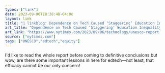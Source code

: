 ```yaml
---
types: ["link"]
date: 2023-09-06T18:38:48-04:00
layout: link
title: "🔗 linkblog: Dependence on Tech Caused ‘Staggering’ Education Inequality, U.N. Agency Says - The New York Times'"
art_title: "Dependence on Tech Caused ‘Staggering’ Education Inequality, U.N. Agency Says - The New York Times"
art_link: "https://www.nytimes.com/2023/09/06/technology/unesco-report-remote-learning-inequity.html"
source: ["nytimes.com"]
tags: ["UNESCO","edtech","equity"]
---
```

I'd like to read the whole report before coming to definitive conclusions but wow, are there some important lessons in here for edtech—not least, that efficacy cannot be our only concern!  
 
